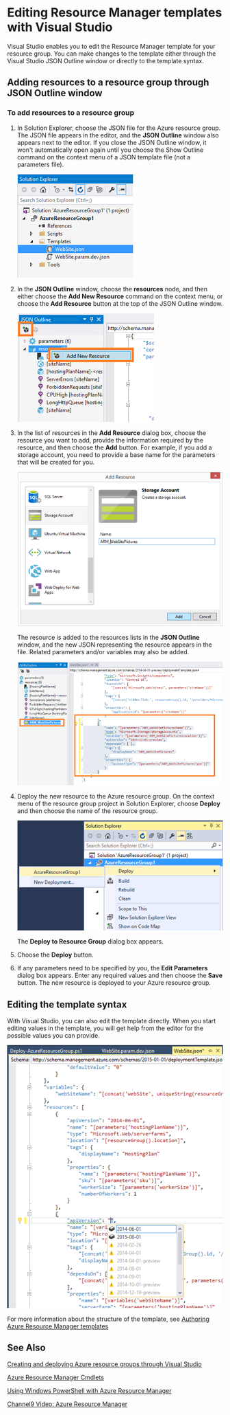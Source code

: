 <properties 
   pageTitle="Editing a Resource Manager template with Visual Studio | Microsoft Azure"
   description="Learn how to add resources to an Azure Resource Manager template by using Visual Studio."
   services="azure-resource-manager"
   documentationCenter="na"
   authors="tfitzmac"
   manager="wpickett"
   editor="" />

<tags 
   ms.service="azure-resource-manager"
   ms.devlang="dotnet"
   ms.topic="article"
   ms.tgt_pltfrm="na"
   ms.workload="multiple"
   ms.date="11/13/2015"
   ms.author="tomfitz" />

# Editing Resource Manager templates with Visual Studio
Visual Studio enables you to edit the Resource Manager template for your resource group. You can make changes to the template either through the Visual Studio JSON Outline window or directly to the template syntax.

## Adding resources to a resource group through JSON Outline window
### To add resources to a resource group
1. In Solution Explorer, choose the JSON file for the Azure resource group. The JSON file appears in the editor, and the **JSON Outline** window also appears next to the editor. If you close the JSON Outline window, it won't automatically open again until you choose the Show Outline command on the context menu of a JSON template file (not a parameters file).

    ![JSON file for Azure resource group](./media/vs-azure-tools-resource-group-adding-resources/arm-json-file.png)

2. In the **JSON Outline** window, choose the **resources** node, and then either choose the **Add New Resource** command on the context menu, or choose the **Add Resource** button at the top of the JSON Outline window.

    ![Adding a new resource to resource group](./media/vs-azure-tools-resource-group-adding-resources/arm-add-resource.png)

3. In the list of resources in the **Add Resource** dialog box, choose the resource you want to add, provide the information required by the resource, and then choose the **Add** button. For example, if you add a storage account, you need to provide a base name for the parameters that will be created for you. 

    ![Add Resource dialog box](./media/vs-azure-tools-resource-group-adding-resources/arm-add-resource-dialog.png)

    The resource is added to the resources lists in the **JSON Outline** window, and the new JSON representing the resource appears in the file. Related parameters and/or variables may also be added.


    ![Resource added to JSON file](./media/vs-azure-tools-resource-group-adding-resources/arm-add-resource-json.png)

1. Deploy the new resource to the Azure resource group. On the context menu of the resource group project in Solution Explorer, choose **Deploy** and then choose the name of the resource group. 

    ![Azure resource group deployed](./media/vs-azure-tools-resource-group-adding-resources/deploy-arm-resource-group.png)

    The **Deploy to Resource Group** dialog box appears.


1. Choose the **Deploy** button.

2. If any parameters need to be specified by you, the **Edit Parameters** dialog box appears. Enter any required values and then choose the **Save** button. The new resource is deployed to your Azure resource group.


## Editing the template syntax
With Visual Studio, you can also edit the template directly. When you start editing values in the template, you will get help from the editor for the possible values you can provide. 

![Edit template](./media/vs-azure-tools-resource-group-adding-resources/arm-edit-template.png)

For more information about the structure of the template, see [Authoring Azure Resource Manager templates](resource-group-authoring-templates.md)

## See Also
[Creating and deploying Azure resource groups through Visual Studio](vs-azure-tools-resource-groups-deployment-project-create-deploy.md)

[Azure Resource Manager Cmdlets](https://msdn.microsoft.com/library/azure/dn757692.aspx)

[Using Windows PowerShell with Azure Resource Manager](../powershell-azure-resource-manager/.md)

[Channel9 Video: Azure Resource Manager](http://channel9.msdn.com/Events/TechEd/NorthAmerica/2014/DEV-B224#fbid=)

